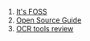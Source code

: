 1. [It's FOSS](https://itsfoss.com/)
2. [Open Source Guide](https://opensource.guide/)
3. [OCR tools review](https://medium.com/technovators/review-of-best-open-source-ocr-tools-fc839a20e61f)
